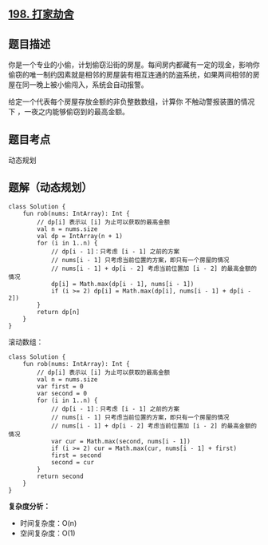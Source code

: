 ## [198. 打家劫舍](https://leetcode.cn/problems/house-robber/description/)

## 题目描述

你是一个专业的小偷，计划偷窃沿街的房屋。每间房内都藏有一定的现金，影响你偷窃的唯一制约因素就是相邻的房屋装有相互连通的防盗系统，如果两间相邻的房屋在同一晚上被小偷闯入，系统会自动报警。

给定一个代表每个房屋存放金额的非负整数数组，计算你 不触动警报装置的情况下 ，一夜之内能够偷窃到的最高金额。

## 题目考点

动态规划

## 题解（动态规划）
 
```
class Solution {
    fun rob(nums: IntArray): Int {
        // dp[i] 表示以 [i] 为止可以获取的最高金额
        val n = nums.size
        val dp = IntArray(n + 1)
        for (i in 1..n) {
            // dp[i - 1]：只考虑 [i - 1] 之前的方案
            // nums[i - 1] 只考虑当前位置的方案，即只有一个房屋的情况
            // nums[i - 1] + dp[i - 2] 考虑当前位置加 [i - 2] 的最高金额的情况
            dp[i] = Math.max(dp[i - 1], nums[i - 1])
            if (i >= 2) dp[i] = Math.max(dp[i], nums[i - 1] + dp[i - 2])
        }
        return dp[n]
    }
}
```

滚动数组：

```
class Solution {
    fun rob(nums: IntArray): Int {
        // dp[i] 表示以 [i] 为止可以获取的最高金额
        val n = nums.size
        var first = 0
        var second = 0
        for (i in 1..n) {
            // dp[i - 1]：只考虑 [i - 1] 之前的方案
            // nums[i - 1] 只考虑当前位置的方案，即只有一个房屋的情况
            // nums[i - 1] + dp[i - 2] 考虑当前位置加 [i - 2] 的最高金额的情况
            var cur = Math.max(second, nums[i - 1])
            if (i >= 2) cur = Math.max(cur, nums[i - 1] + first)
            first = second
            second = cur
        }
        return second
    }
}
```

**复杂度分析：**

- 时间复杂度：O(n)
- 空间复杂度：O(1) 
